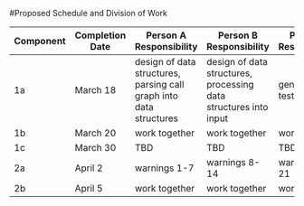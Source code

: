 #Proposed Schedule and Division of Work

| Component | Completion Date | Person A Responsibility | Person B Responsibility | Person C Responsibility |
| --------- | --------------- | ----------------------- | ----------------------- | ----------------------- |
| 1a | March 18 | design of data structures, parsing call graph into data structures | design of data structures, processing data structures into input | generation of test cases |
| 1b | March 20 | work together | work together | work together |
| 1c | March 30 | TBD | TBD | TBD |
| 2a | April 2 | warnings 1-7 | warnings 8-14 | warnings 15-21 |
| 2b | April 5 | work together | work together | work together |

